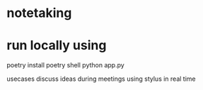 # notetaking
# run locally using 
poetry install 
poetry shell 
python app.py 


usecases 
discuss ideas during meetings using stylus in real time 
